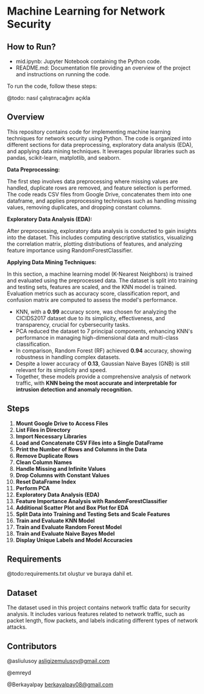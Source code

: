 # Machine Learning for Network Security

## How to Run?

* mid.ipynb: Jupyter Notebook containing the Python code.
* README.md: Documentation file providing an overview of the project and instructions on running the code.

To run the code, follow these steps:

@todo: nasıl çalıştıracağını açıkla


## Overview
This repository contains code for implementing machine learning techniques for network security using Python. The code is organized into different sections for data preprocessing, exploratory data analysis (EDA), and applying data mining techniques. It leverages popular libraries such as pandas, scikit-learn, matplotlib, and seaborn.

**Data Preprocessing:**

The first step involves data preprocessing where missing values are handled, duplicate rows are removed, and feature selection is performed. The code reads CSV files from Google Drive, concatenates them into one dataframe, and applies preprocessing techniques such as handling missing values, removing duplicates, and dropping constant columns.

**Exploratory Data Analysis (EDA):** 

After preprocessing, exploratory data analysis is conducted to gain insights into the dataset. This includes computing descriptive statistics, visualizing the correlation matrix, plotting distributions of features, and analyzing feature importance using RandomForestClassifier.

**Applying Data Mining Techniques:**

In this section, a machine learning model (K-Nearest Neighbors) is trained and evaluated using the preprocessed data. The dataset is split into training and testing sets, features are scaled, and the KNN model is trained. Evaluation metrics such as accuracy score, classification report, and confusion matrix are computed to assess the model's performance.

* KNN, with a **0.99** accuracy score, was chosen for analyzing the CICIDS2017 dataset due to its simplicity, effectiveness, and transparency, crucial for cybersecurity tasks.
* PCA reduced the dataset to 7 principal components, enhancing KNN's performance in managing high-dimensional data and multi-class classification.
* In comparison, Random Forest (RF) achieved **0.94** accuracy, showing robustness in handling complex datasets.
* Despite a lower accuracy of **0.13**, Gaussian Naive Bayes (GNB) is still relevant for its simplicity and speed.
* Together, these models provide a comprehensive analysis of network traffic, with **KNN being the most accurate and interpretable for intrusion detection and anomaly recognition.**

## Steps

1. **Mount Google Drive to Access Files**
2. **List Files in Directory**
3. **Import Necessary Libraries**
4. **Load and Concatenate CSV Files into a Single DataFrame**
5. **Print the Number of Rows and Columns in the Data**
6. **Remove Duplicate Rows**
7. **Clean Column Names**
8. **Handle Missing and Infinite Values**
9. **Drop Columns with Constant Values**
10. **Reset DataFrame Index**
11. **Perform PCA**
12. **Exploratory Data Analysis (EDA)**
13. **Feature Importance Analysis with RandomForestClassifier**
14. **Additional Scatter Plot and Box Plot for EDA**
15. **Split Data into Training and Testing Sets and Scale Features**
16. **Train and Evaluate KNN Model**
17. **Train and Evaluate Random Forest Model**
18. **Train and Evaluate Naive Bayes Model**
19. **Display Unique Labels and Model Accuracies**


## Requirements
@todo:requirements.txt oluştur ve buraya dahil et.

## Dataset
The dataset used in this project contains network traffic data for security analysis. It includes various features related to network traffic, such as packet length, flow packets, and labels indicating different types of network attacks.

## Contributors
@asliulusoy asligizemulusoy@gmail.com

@emreyd

@Berkayalpay berkayalpay08@gmail.com
